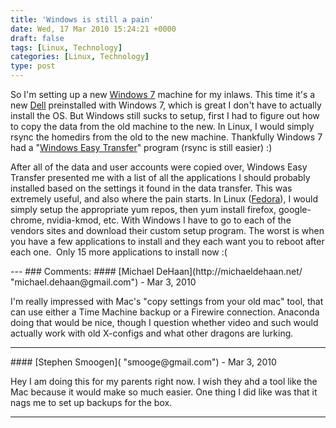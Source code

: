```yaml
---
title: 'Windows is still a pain'
date: Wed, 17 Mar 2010 15:24:21 +0000
draft: false
tags: [Linux, Technology]
categories: [Linux, Technology]
type: post
---
```


So I'm setting up a new [Windows 7](http://windows.microsoft.com/en-us/windows7/products/what-is) machine for my inlaws. This time it's a new [Dell](http://www.dell.com) preinstalled with Windows 7, which is great I don't have to actually install the OS. But Windows still sucks to setup, first I had to figure out how to copy the data from the old machine to the new. In Linux, I would simply rsync the homedirs from the old to the new machine. Thankfully Windows 7 had a "[Windows Easy Transfer](http://windows.microsoft.com/en-US/windows7/products/features/windows-easy-transfer)" program (rsync is still easier) :)

After all of the data and user accounts were copied over, Windows Easy Transfer presented me with a list of all the applications I should probably installed based on the settings it found in the data transfer. This was extremely useful, and also where the pain starts. In Linux ([Fedora](http://fedoraproject.org/)), I would simply setup the appropriate yum repos, then yum install firefox, google-chrome, nvidia-kmod, etc. With Windows I have to go to each of the vendors sites and download their custom setup program. The worst is when you have a few applications to install and they each want you to reboot after each one.  Only 15 more applications to install now :(

</windows-rant>
---
### Comments:
####
[Michael DeHaan](http://michaeldehaan.net/ "michael.dehaan@gmail.com") - <time datetime="2010-03-17 11:55:26">Mar 3, 2010</time>

I'm really impressed with Mac's "copy settings from your old mac" tool, that can use either a Time Machine backup or a Firewire connection. Anaconda doing that would be nice, though I question whether video and such would actually work with old X-configs and what other dragons are lurking.
<hr />
####
[Stephen Smoogen]( "smooge@gmail.com") - <time datetime="2010-03-17 13:27:28">Mar 3, 2010</time>

Hey I am doing this for my parents right now. I wish they ahd a tool like the Mac because it would make so much easier. One thing I did like was that it nags me to set up backups for the box.
<hr />
